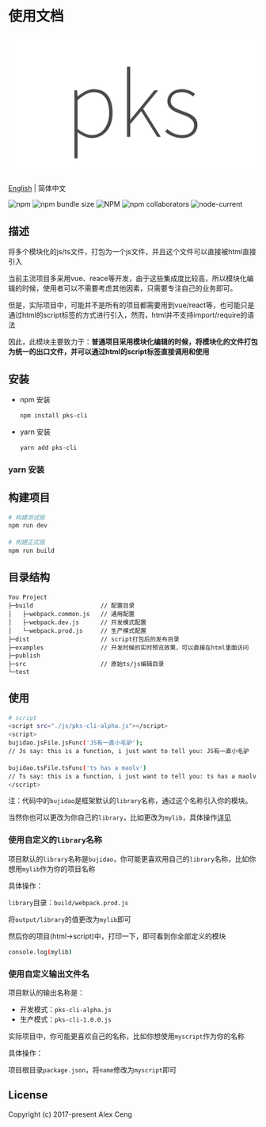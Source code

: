 <p align="center">
  <h1>使用文档</h1>
</p>

<p align="center">
  <img src="https://raw.githubusercontent.com/bujidao/pks-cli/master/pks-logo.png" max-height="500px" />
</p>

  [English](https://raw.githubusercontent.com/bujidao/pks-cli/master/README.md) | 简体中文

  <img alt="npm" src="https://img.shields.io/npm/v/pks-cli">
  <img alt="npm bundle size" src="https://img.shields.io/bundlephobia/min/pks-cli">
  <img alt="NPM" src="https://img.shields.io/npm/l/pks-cli">
  <img alt="npm collaborators" src="https://img.shields.io/npm/collaborators/pks-cli">
  <img alt="node-current" src="https://img.shields.io/node/v/pks-cli">

## 描述

将多个模块化的js/ts文件，打包为一个js文件，并且这个文件可以直接被html直接引入

当前主流项目多采用vue、reace等开发，由于这些集成度比较高，所以模块化编辑的时候，使用者可以不需要考虑其他因素，只需要专注自己的业务即可。

但是，实际项目中，可能并不是所有的项目都需要用到vue/react等，也可能只是通过html的script标签的方式进行引入，然而，html并不支持import/require的语法

因此，此模块主要致力于：<strong>普通项目采用模块化编辑的时候，将模块化的文件打包为统一的出口文件，并可以通过html的script标签直接调用和使用</strong>

## 安装

* npm 安装

  ```bash
  npm install pks-cli
  ```

* yarn 安装

  ```bash
  yarn add pks-cli
  ```

### yarn 安装

## 构建项目

```bash
# 构建测试版
npm run dev

# 构建正式版
npm run build

```

## 目录结构

```
You Project
├─build                   // 配置目录
│   ├─webpack.common.js   // 通用配置
│   ├─webpack.dev.js      // 开发模式配置
│   └─webpack.prod.js     // 生产模式配置
├─dist                    // script打包后的发布目录
├─examples                // 开发时候的实时预览效果，可以直接在html里面访问
├─publish
├─src                     // 原始ts/js编辑目录
└─test
```

## 使用

``` bash
# script
<script src="./js/pks-cli-alpha.js"></script>
<script>
bujidao.jsFile.jsFunc('JS有一直小毛驴');
// Js say: this is a function, i just want to tell you: JS有一直小毛驴

bujidao.tsFile.tsFunc('ts has a maolv')
// Ts say: this is a function, i just want to tell you: ts has a maolv
</script>
```

注：代码中的`bujidao`是框架默认的`library`名称，通过这个名称引入你的模块。

当然你也可以更改为你自己的`library`，比如更改为`mylib`，具体操作<a href="#使用自定义的library名称">详见</a>

### 使用自定义的`library`名称

项目默认的`library`名称是`bujidao`，你可能更喜欢用自己的`library`名称，比如你想用`mylib`作为你的项目名称

具体操作：

`library`目录：`build/webpack.prod.js`

将`output/library`的值更改为`mylib`即可

然后你的项目(html->script)中，打印一下，即可看到你全部定义的模块

```bash
console.log(mylib)
```

### 使用自定义输出文件名

项目默认的输出名称是：
* 开发模式：`pks-cli-alpha.js`
* 生产模式：`pks-cli-1.0.0.js`

实际项目中，你可能更喜欢自己的名称，比如你想使用`myscript`作为你的名称

具体操作：

项目根目录`package.json`，将`name`修改为`myscript`即可

## License

Copyright (c) 2017-present Alex Ceng
